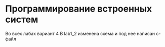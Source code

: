 # Программирование встроенных систем

Во всех лабах вариант 4
В lab1_2 изменена схема и под нее написан c-файл
